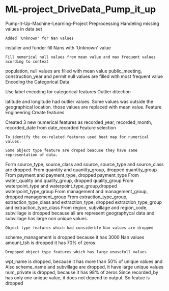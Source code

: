 # ML-project_DriveData_Pump_it_up

Pump-It-Up-Machine-Learning-Project
Preprocessing
Handeling missing values in data set

    Added 'Unknown' for Nan values

installer and funder fill Nans with 'Unknown' value

    Fill numerical null values from mean value and max frequent values acording to context

population, null values are filled with mean value public_meeting, construction_year and permit null values are filled with most frequent value
Encoding the Categorical Data

Use label encoding for categorical features
Outlier ditection

latitude and longitude had outlier values. Some values was outside the geographical location. those values are replaced with mean value.
Feature Engineering
Create features

Created 3 new numerical features as recorded_year, recorded_month, recorded_date from date_recorded
Feature selection

    To identify the co-related features used heat map for numerical values.

    Some object type feature are droped beacuse they have same representation of data.

Form source_type, source_class and source, source_type and source_class are dropped. From quantity and quantity_group, dropped quantity_group From payment and payment_type, dropped payment_type From water_quality and quality_group, dropped quality_group From waterpoint_type and waterpoint_type_group,dropped waterpoint_type_group From management and management_group, dropped management_group From extraction_type_group, extraction_type_class and extraction_type, dropped extraction_type_group and extraction_type_class From region, subvillage and region_code, subvillage is dropped because all are represent geographycal data and subvillage has large non unique values.

    Object type features which had considerble Nan values are dropped

scheme_management is dropped because it has 3000 Nan values amount_tsh is dropped it has 70% of zeros

    Droppped object type features which has large unusefull values

wpt_name is dropped, because it has more than 50% of unique values and Also scheme_name and subvillage are dropped, it have large unique values num_private is dropped, because it has 98% of zeros Since recorded_by has only one unique value, it does not depend to output. So featue is dropped
